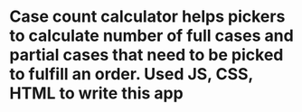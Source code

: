 # Case count calculator helps pickers to calculate number of full cases and partial cases that need to be picked to fulfill an order. Used JS, CSS, HTML to write this app
